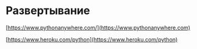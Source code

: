 # Развертывание

[https://www.pythonanywhere.com/](https://www.pythonanywhere.com)

[https://www.heroku.com/python](https://www.heroku.com/python)

